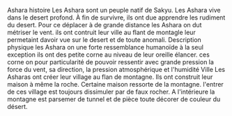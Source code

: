 
Ashara
			histoire
				Les Ashara sont un peuple natif de Sakyu. 
				Les Ashara vive dans le desert profond. À fin de survivre, ils ont due apprendre les rudiment du desert. Pour ce déplacer à de grande distance les Ashara on dut métriser le vent. ils ont contruit leur ville au flant de montagle leur permetaint davoir vue sur le desert et de toute anomali.
			Description physique
				les Ashara on une forte ressemblance humanoïde à la seul exception ils ont des petite corne au niveau de leur oreille élancer. ces corne on pour particularité de pouvoir ressentir avec grande pression la force du vent, sa direction, la pression atmosphérique et l'humidité
			Ville
				Les Asharas ont créer leur village au flan de montagne. Ils ont construit leur maison à même la roche. Certaine maison ressorte de la montagne. l'entrer de ces village est toujours dissimuler par de faux rocher. A l'intérieure la montagne est parsemer de tunnel et de pièce toute décorer de couleur du désert.